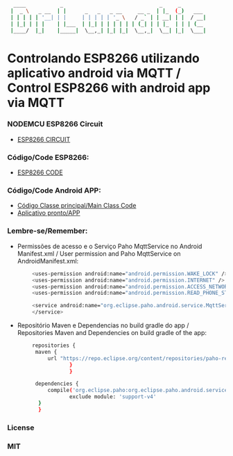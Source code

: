 ```sh
  ____           _                               _     _
 |  _ \   _ __  | |      _   _   _ __     __ _  | |_  (_)   ___
 | | | | | '__| | |     | | | | | '_ \   / _` | | __| | |  / __|
 | |_| | | |    | |___  | |_| | | | | | | (_| | | |_  | | | (__
 |____/  |_|    |_____|  \__,_| |_| |_|  \__,_|  \__| |_|  \___|
```

# Controlando ESP8266 utilizando aplicativo android via MQTT / Control ESP8266 with android app via MQTT

### NODEMCU ESP8266 Circuit
 * [ESP8266 CIRCUIT](https://github.com/DrLunatic/ESP8266_MQTT_ANDROIDAPP/blob/master/NODEMCU%20ESP8266%20CIRCUIT.png)
### Código/Code ESP8266:

* [ESP8266 CODE](https://github.com/DrLunatic/ESP8266_MQTT_ANDROIDAPP/blob/master/ESP8266_MQTT.ino)

### Código/Code Android APP:
* [Código Classe principal/Main Class Code](https://github.com/DrLunatic/ESP8266_MQTT_ANDROIDAPP/blob/master/AndroidAppMainClassCODE)
* [Aplicativo pronto/APP](https://github.com/DrLunatic/ESP8266_MQTT_ANDROIDAPP/tree/master/MQTT_AndroidApp)

### Lembre-se/Remember:

- Permissões de acesso e o Serviço Paho MqttService no Android Manifest.xml / User permission and Paho MqttService on AndroidManifest.xml:
```sh
        <uses-permission android:name="android.permission.WAKE_LOCK" />
        <uses-permission android:name="android.permission.INTERNET" />
        <uses-permission android:name="android.permission.ACCESS_NETWORK_STATE" />
        <uses-permission android:name="android.permission.READ_PHONE_STATE" />
```
```sh
        <service android:name="org.eclipse.paho.android.service.MqttService" >
        </service>
```

- Repositório Maven e Dependencias no build gradle do app / Repositories Maven and Dependencies on build gradle of the app:
```sh
        repositories {
         maven {
             url "https://repo.eclipse.org/content/repositories/paho-releases/"
                    }
                    }
```
```sh
         dependencies {
             compile('org.eclipse.paho:org.eclipse.paho.android.service:1.0.2') {
                    exclude module: 'support-v4'
          }
          }
```

### License
### MIT
